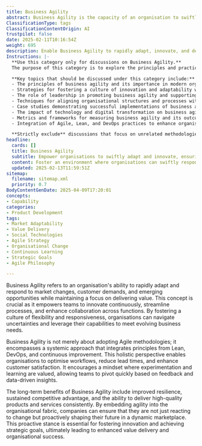 ```yaml
---
title: Business Agility
abstract: Business Agility is the capacity of an organisation to swiftly adapt to market fluctuations, customer needs, and new opportunities while prioritising value delivery. Originating from the need for organisations to remain competitive in a fast-paced environment, this concept is vital as it enables teams to foster continuous innovation, streamline processes, and improve cross-functional collaboration. Business Agility extends beyond merely implementing Agile methodologies; it involves a comprehensive approach that incorporates principles from Lean, DevOps, and continuous improvement. This integrated perspective allows organisations to optimise workflows, shorten lead times, and boost customer satisfaction. By cultivating a culture that values flexibility, experimentation, and learning, organisations can quickly adjust their strategies based on feedback and data insights. The long-term advantages of embracing Business Agility include enhanced resilience, sustained competitive edge, and consistent delivery of high-quality products and services. By embedding agility into their core operations, organisations can proactively navigate change, drive innovation, and achieve strategic objectives, ultimately leading to greater value creation and organisational success.
ClassificationType: tags
ClassificationContentOrigin: AI
trustpilot: false
date: 2025-02-11T10:16:54Z
weight: 695
description: Enable Business Agility to rapidly adapt, innovate, and deliver value in an ever-changing market.
Instructions: |-
  **Use this category only for discussions on Business Agility.**  
  The purpose of this category is to explore the principles and practices that enable organisations to swiftly adapt, innovate, and deliver value in a dynamic market environment. Business agility encompasses the ability to respond to changes in customer needs, market conditions, and technological advancements while maintaining operational efficiency and effectiveness.

  **Key topics that should be discussed under this category include:**
  - The principles of business agility and its importance in modern organisations.
  - Strategies for fostering a culture of innovation and adaptability within teams.
  - The role of leadership in promoting business agility and supporting agile transformations.
  - Techniques for aligning organisational structures and processes with agile methodologies.
  - Case studies demonstrating successful implementations of business agility.
  - The impact of technology and digital transformation on business agility.
  - Metrics and frameworks for measuring business agility and its outcomes.
  - Integration of Agile, Lean, and DevOps practices to enhance organisational responsiveness.

  **Strictly exclude** discussions that focus on unrelated methodologies, frameworks, or practices that do not directly contribute to the understanding or implementation of business agility, such as traditional project management approaches or non-agile frameworks.
headline:
  cards: []
  title: Business Agility
  subtitle: Empower organisations to swiftly adapt and innovate, ensuring continuous delivery of value in a dynamic marketplace.
  content: Foster an environment where organisations can swiftly respond to market changes, enhance innovation, and ensure consistent value delivery. Posts should explore frameworks for iterative improvement, visual workflow management, team collaboration, and decision-making under uncertainty, drawing insights from complexity theory and evidence-based management.
  updated: 2025-02-13T11:59:51Z
sitemap:
  filename: sitemap.xml
  priority: 0.7
BodyContentGenDate: 2025-04-09T17:20:01
concepts:
- Capability
categories:
- Product Development
tags:
- Market Adaptability
- Value Delivery
- Social Technologies
- Agile Strategy
- Organisational Change
- Continuous Learning
- Strategic Goals
- Agile Philosophy

---
```

Business Agility refers to an organisation's ability to rapidly adapt and respond to market changes, customer demands, and emerging opportunities while maintaining a focus on delivering value. This concept is crucial as it empowers teams to innovate continuously, streamline processes, and enhance collaboration across functions. By fostering a culture of flexibility and responsiveness, organisations can navigate uncertainties and leverage their capabilities to meet evolving business needs.

Business Agility is not merely about adopting Agile methodologies; it encompasses a systemic approach that integrates principles from Lean, DevOps, and continuous improvement. This holistic perspective enables organisations to optimise workflows, reduce lead times, and enhance customer satisfaction. It encourages a mindset where experimentation and learning are valued, allowing teams to pivot quickly based on feedback and data-driven insights.

The long-term benefits of Business Agility include improved resilience, sustained competitive advantage, and the ability to deliver high-quality products and services consistently. By embedding agility into the organisational fabric, companies can ensure that they are not just reacting to change but proactively shaping their future in a dynamic marketplace. This proactive stance is essential for fostering innovation and achieving strategic goals, ultimately leading to enhanced value delivery and organisational success.
